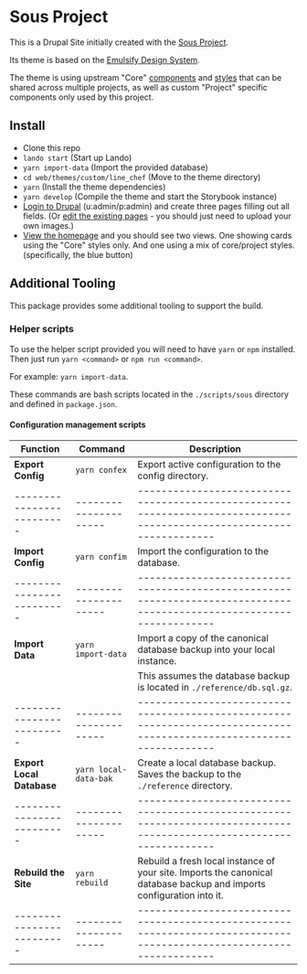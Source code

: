 # Sous Project

This is a Drupal Site initially created with the [Sous Project](https://github.com/fourkitchens/sous-drupal-project).

Its theme is based on the [Emulsify Design System](https://github.com/emulsify-ds/emulsify-design-system).

The theme is using upstream "Core" [components](https://github.com/ModulesUnraveled/sous-components-twig) and [styles](https://github.com/ModulesUnraveled/sous-styles) that can be shared across multiple projects, as well as custom "Project" specific components only used by this project.

## Install

- Clone this repo
- `lando start` (Start up Lando)
- `yarn import-data` (Import the provided database)
- `cd web/themes/custom/line_chef` (Move to the theme directory)
- `yarn` (Install the theme dependencies)
- `yarn develop` (Compile the theme and start the Storybook instance)
- [Login to Drupal](https://sous-project.lndo.site/user) (u:admin/p:admin) and create three pages filling out all fields. (Or [edit the existing pages](https://sous-project.lndo.site/admin/content) - you should just need to upload your own images.)
- [View the homepage](https://sous-project.lndo.site/) and you should see two views. One showing cards using the "Core" styles only. And one using a mix of core/project styles. (specifically, the blue button)

## Additional Tooling

This package provides some additional tooling to support the build.

### Helper scripts

To use the helper script provided you will need to have `yarn` or `npm` installed. Then just run `yarn <command>` or `npm run <command>`.

For example: `yarn import-data`.

These commands are bash scripts located in the `./scripts/sous` directory and defined in `package.json`.

#### Configuration management scripts

| Function                  | Command               | Description                                                                                                           |
| ------------------------- | --------------------- | --------------------------------------------------------------------------------------------------------------------- |
| **Export Config**         | `yarn confex`         | Export active configuration to the config directory.                                                                  |
| ------------------------- | --------------------- | --------------------------------------------------------------------------------------------------------------------- |
| **Import Config**         | `yarn confim`         | Import the configuration to the database.                                                                             |
| ------------------------- | --------------------- | --------------------------------------------------------------------------------------------------------------------- |
| **Import Data**           | `yarn import-data`    | Import a copy of the canonical database backup into your local instance.                                              |
|                           |                       | This assumes the database backup is located in `./reference/db.sql.gz`.                                               |
| ------------------------- | --------------------- | --------------------------------------------------------------------------------------------------------------------- |
| **Export Local Database** | `yarn local-data-bak` | Create a local database backup. Saves the backup to the `./reference` directory.                                      |
| ------------------------- | --------------------- | --------------------------------------------------------------------------------------------------------------------- |
| **Rebuild the Site**      | `yarn rebuild`        | Rebuild a fresh local instance of your site. Imports the canonical database backup and imports configuration into it. |
| ------------------------- | --------------------- | --------------------------------------------------------------------------------------------------------------------- |
